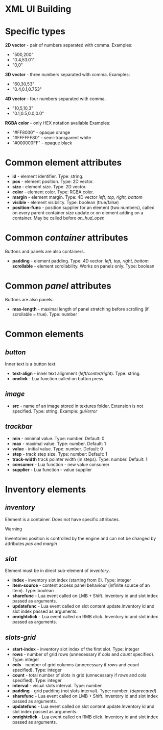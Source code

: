 # XML UI Building

# Specific types

**2D vector** - pair of numbers separated with comma.
Examples:
- "500,200"
- "0.4,53.01"
- "0,0"

**3D vector** - three numbers separated with comma.
Examples:
- "60,30,53"
- "0.4,0.1,0.753"

**4D vector** - four numbers separated with comma.
- "10,5,10,3"
- "0.1,0.5,0.0,0.0"

**RGBA color** - only HEX notation available
Examples:
- "#FF8000" - opaque orange
- "#FFFFFF80" - semi-transparent white
- "#000000FF" - opaque black

# Common element attributes

- **id** - element identifier. Type: string.
- **pos** - element position. Type: 2D vector.
- **size** - element size. Type: 2D vector.
- **color** - element color. Type: RGBA color.
- **margin** - element margin. Type: 4D vector
  *left, top, right, bottom*
- **visible** - element visibility. Type: boolean (true/false)
- **position-func** - position supplier for an element (two numbers), called on every parent container size update or on element adding on a container. May be called before *on_hud_open*
# Common *container* attributes

Buttons and panels are also containers.

- **padding** - element padding. Type: 4D vector.
  *left, top, right, bottom*
  **scrollable** - element scrollability. Works on panels only. Type: boolean

# Common *panel* attributes

Buttons are also panels.

- **max-length** - maximal length of panel stretching before scrolling (if scrollable = true). Type: number
# Common elements

## *button*

Inner text is a button text.

- **text-align** - inner text alignment (*left/center/right*). Type: string.
- **onclick** - Lua function called on button press.

## *image*

- **src** - name of an image stored in textures folder. Extension is not specified. Type: string.
  Example: *gui/error*

## *trackbar*

- **min** - minimal value. Type: number. Default: 0
- **max** - maximal value. Type: number. Default: 1
- **value** - initial value. Type: number. Default: 0
- **step** - track step size. Type: number: Default: 1
- **track-width** track pointer width (in steps). Type: number. Default: 1
- **consumer** - Lua function - new value consumer
- **supplier** - Lua function - value supplier

# Inventory elements

## *inventory*

Element is a container. Does not have specific attributes.

> [!WARNING]
> Inventories position is controlled by the engine and can not be changed by attributes *pos* and *margin*

## *slot*

Element must be in direct sub-element of *inventory*.
- **index** - inventory slot index (starting from 0). Type: integer
- **item-source** - content access panel behaviour (infinite source of an item). Type: boolean
- **sharefunc** - Lua event called on <btn>LMB</btn> + <btn>Shift</btn>. Inventory id and slot index passed as arguments.
- **updatefunc** - Lua event called on slot content update.Inventory id and slot index passed as arguments.
- **onrightclick** - Lua event called on <btn>RMB</btn> click. Inventory id and slot index passed as arguments.

## *slots-grid*

- **start-index** - inventory slot index of the first slot. Type: integer
- **rows** - number of grid rows (unnecessary if *cols* and *count* specified). Type: integer
- **cols** - number of grid columns (unnecessary if *rows* and *count* specified). Type: integer
- **count** - total number of slots in grid (unnecessary if *rows* and *cols* specified). Type: integer
- **interval** - visual slots interval. Type: number
- **padding** - grid padding (not slots interval). Type: number. (*deprecated*)
- **sharefunc** - Lua event called on <btn>LMB</btn> + <btn>Shift</btn>. Inventory id and slot index passed as arguments.
- **updatefunc** - Lua event called on slot content update.Inventory id and slot index passed as arguments.
- **onrightclick** - Lua event called on <btn>RMB</btn> click. Inventory id and slot index passed as arguments.

